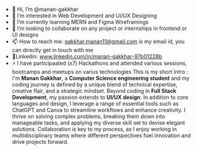 - 👋 Hi, I’m @manan-gakkhar
- 👀 I’m interested in Web Development and UI/UX Designing
- 🌱 I’m currently learning MERN and Figma Wireframings
- 💞️ I’m looking to collaborate on any project or internships in frontend or UI designs
- 📫 How to reach me: gakkhar.manan11@gmail.com is my email id, you can directly get in touch with me
- 🔗Linkedin: www.linkedin.com/in/manan-gakkhar-97b01228b
- ⚡ I have participaated (x7) Hackathons and attended various sessions, bootcamps and meetups on varius technologies
This is my short Intro :
I'm **Manan Gakkhar**, a **Computer Science engineering student** and my coding journey is defined by a unique blend of technical expertise, creative flair, and a strategic mindset.
Beyond coding in **Full Stack Development**, my passion extends to **UI/UX design**.
In addition to core languages and design, I leverage a range of essential tools such as ChatGPT and Canva to streamline workflows and enhance creativity.
I thrive on solving complex problems, breaking them down into manageable tasks, and applying my diverse skill set to devise elegant solutions. Collaboration is key to my process, as I enjoy working in multidisciplinary teams where different perspectives fuel innovation and drive projects forward.
<!---
manan-gakkhar/manan-gakkhar is a ✨ special ✨ repository because its `README.md` (this file) appears on your GitHub profile.
You can click the Preview link to take a look at your changes.
--->
